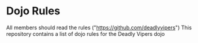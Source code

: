 Dojo Rules
==========
All members should read the rules
("https://github.com/deadlyvipers")
This repository contains a list of dojo rules for the Deadly Vipers dojo

